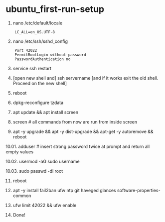 # ubuntu_first-run-setup

01. nano /etc/default/locale
```
	LC_ALL=en_US.UTF-8
```
02. nano /etc/ssh/sshd_config
```
	Port 42022
	PermitRootLogin without-password
	PasswordAuthentication no
```
03. service ssh restart

04. [open new shell and] ssh servername [and if it works exit the old shell. Proceed on the new shell]

05. reboot

06. dpkg-reconfigure tzdata

07. apt update && apt install screen

08. screen # all commands from now are run from inside screen

09. apt -y upgrade && apt -y dist-upgrade && apt-get -y autoremove && reboot

10.01.  adduser <username> # insert strong password twice at prompt and return all empty values

10.02.  usermod -aG sudo username

10.03.  sudo passwd -dl root

11. reboot

12. apt -y install fail2ban ufw ntp git haveged glances software-properties-common

13. ufw limit 42022 && ufw enable

14. Done!
